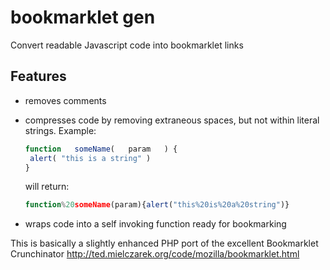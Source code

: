 # bookmarklet gen

Convert readable Javascript code into bookmarklet links

## Features

- removes comments

- compresses code by removing extraneous spaces, but not within literal strings.
  Example:
    ```javascript
  function   someName(   param   ) {
     alert( "this is a string" )
  }
    ```
  will return:
    ```javascript
  function%20someName(param){alert("this%20is%20a%20string")}
    ```

- wraps code into a self invoking function ready for bookmarking

This is basically a slightly enhanced PHP port of the excellent Bookmarklet Crunchinator
http://ted.mielczarek.org/code/mozilla/bookmarklet.html

